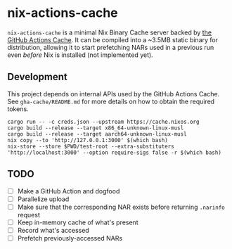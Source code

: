 # nix-actions-cache

`nix-actions-cache` is a minimal Nix Binary Cache server backed by [the GitHub Actions Cache](https://docs.github.com/en/actions/using-workflows/caching-dependencies-to-speed-up-workflows).
It can be compiled into a ~3.5MB static binary for distribution, allowing it to start prefetching NARs used in a previous run even _before_ Nix is installed (not implemented yet).

## Development

This project depends on internal APIs used by the GitHub Actions Cache.
See `gha-cache/README.md` for more details on how to obtain the required tokens.

```
cargo run -- -c creds.json --upstream https://cache.nixos.org
cargo build --release --target x86_64-unknown-linux-musl
cargo build --release --target aarch64-unknown-linux-musl
nix copy --to 'http://127.0.0.1:3000' $(which bash)
nix-store --store $PWD/test-root --extra-substituters 'http://localhost:3000' --option require-sigs false -r $(which bash)
```

## TODO

- [ ] Make a GitHub Action and dogfood
- [ ] Parallelize upload
- [ ] Make sure that the corresponding NAR exists before returning `.narinfo` request
- [ ] Keep in-memory cache of what's present
- [ ] Record what's accessed
- [ ] Prefetch previously-accessed NARs
